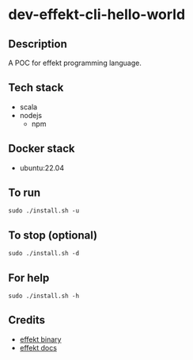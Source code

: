 # dev-effekt-cli-hello-world

## Description
A POC for effekt programming language.

## Tech stack
- scala
- nodejs
    - npm

## Docker stack
- ubuntu:22.04

## To run
`sudo ./install.sh -u`

## To stop (optional)
`sudo ./install.sh -d`

## For help
`sudo ./install.sh -h`

## Credits
- [effekt binary](https://github.com/effekt-lang/effekt.git)
- [effekt docs](https://effekt-lang.org/)